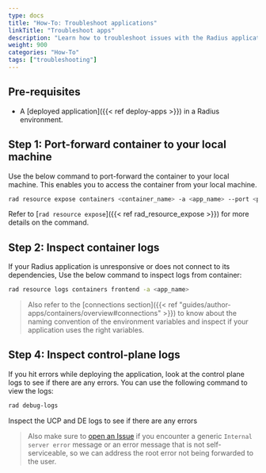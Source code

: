```yaml
---
type: docs
title: "How-To: Troubleshoot applications"
linkTitle: "Troubleshoot apps"
description: "Learn how to troubleshoot issues with the Radius application"
weight: 900
categories: "How-To"
tags: ["troubleshooting"]
---
```


## Pre-requisites

- A [deployed application]({{< ref deploy-apps >}}) in a Radius environment.

## Step 1: Port-forward container to your local machine

Use the below command to port-forward the container to your local machine. This enables you to access the container from your local machine.

```bash
rad resource expose containers <container_name> -a <app_name> --port <port_number>
```
Refer to [`rad resource expose`]({{< ref rad_resource_expose >}}) for more details on the command.

## Step 2: Inspect container logs

If your Radius application is unresponsive or does not connect to its dependencies, Use the below command to inspect logs from container:

```bash
rad resource logs containers frontend -a <app_name>
```

> Also refer to the [connections section]({{< ref "guides/author-apps/containers/overview#connections" >}}) to know about the naming convention of the environment variables and inspect if your application uses the right variables. 

## Step 4: Inspect control-plane logs

If you hit errors while deploying the application, look at the control plane logs to see if there are any errors. You can use the following command to view the logs:

```bash
rad debug-logs
```
Inspect the UCP and DE logs to see if there are any errors  

>Also make sure to [open an Issue](https://github.com/radius-project/radius/issues/new/choose) if you encounter a generic `Internal server error` message or an error message that is not self-serviceable, so we can address the root error not being forwarded to the user.
